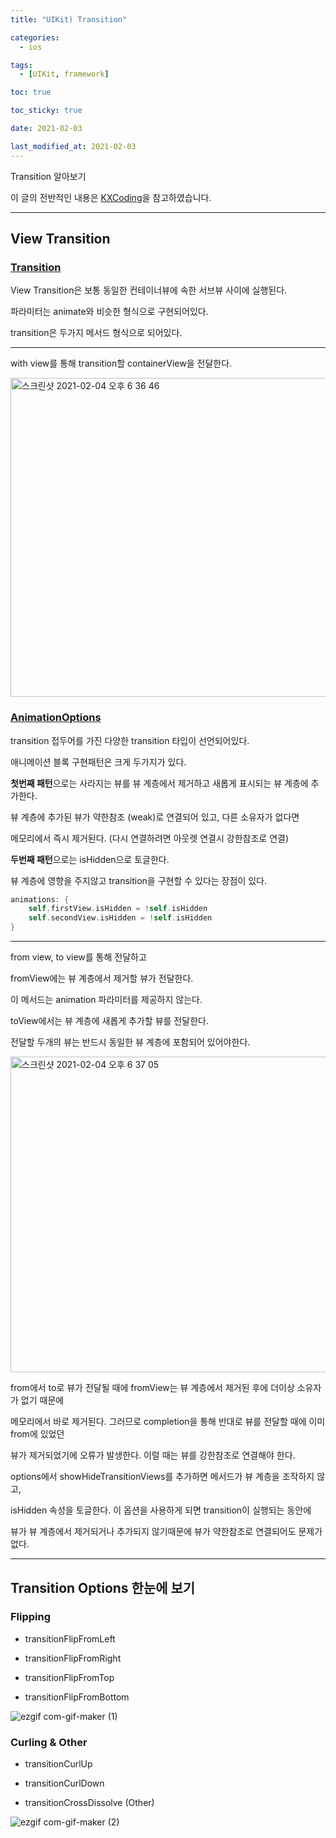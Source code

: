 ```yaml
---
title: "UIKit) Transition"

categories:
  - ios

tags:
  - [UIKit, framework]

toc: true

toc_sticky: true

date: 2021-02-03

last_modified_at: 2021-02-03
---
```


Transition 알아보기

이 글의 전반적인 내용은 [KXCoding](https://kxcoding.com/)을 참고하였습니다.

---

## View Transition

### [Transition](https://developer.apple.com/documentation/uikit/uiview/1622574-transition)

View Transition은 보통 동일한 컨테이너뷰에 속한 서브뷰 사이에 실행된다.

파라미터는 animate와 비슷한 형식으로 구현되어있다.

transition은 두가지 메서드 형식으로 되어있다.

---

with view를 통해 transition할 containerView을 전달한다.

<img width="510" alt="스크린샷 2021-02-04 오후 6 36 46" src="https://user-images.githubusercontent.com/70311145/106873770-24404580-6718-11eb-8157-5b5c25b160e6.png">

### [AnimationOptions](https://developer.apple.com/documentation/uikit/uiview/animationoptions)

transition 접두어를 가진 다양한 transition 타입이 선언되어있다.

애니메이션 블록 구현패턴은 크게 두가지가 있다.

**첫번째 패턴**으로는 사라지는 뷰를 뷰 계층에서 제거하고 새롭게 표시되는 뷰 계층에 추가한다.

뷰 계층에 추가된 뷰가 약한참조 (weak)로 연결되어 있고, 다른 소유자가 없다면

메모리에서 즉시 제거된다. (다시 연결하려면 아웃렛 연결시 강한참조로 연결)

**두번째 패턴**으로는 isHidden으로 토글한다.

뷰 계층에 영향을 주지않고 transition을 구현할 수 있다는 장점이 있다.

```swift
animations: {
    self.firstView.isHidden = !self.isHidden
    self.secondView.isHidden = !self.isHidden
}
```

---

from view, to view를 통해 전달하고

fromView에는 뷰 계층에서 제거할 뷰가 전달한다.

이 메서드는 animation 파라미터를 제공하지 않는다.

toView에서는 뷰 계층에 새롭게 추가할 뷰를 전달한다.

전달할 두개의 뷰는 반드시 동일한 뷰 계층에 포함되어 있어야한다.

<img width="505" alt="스크린샷 2021-02-04 오후 6 37 05" src="https://user-images.githubusercontent.com/70311145/106873776-260a0900-6718-11eb-899f-16140d5c2aad.png">

from에서 to로 뷰가 전달될 때에 fromView는 뷰 계층에서 제거된 후에 더이상 소유자가 없기 때문에

메모리에서 바로 제거된다. 그러므로 completion을 통해 반대로 뷰를 전달할 때에 이미 from에 있었던

뷰가 제거되었기에 오류가 발생한다. 이럴 때는 뷰를 강한참조로 연결해야 한다.

options에서 showHideTransitionViews를 추가하면 메서드가 뷰 계층을 조작하지 않고,

isHidden 속성을 토글한다. 이 옵션을 사용하게 되면 transition이 실행되는 동안에

뷰가 뷰 계층에서 제거되거나 추가되지 않기때문에 뷰가 약한참조로 연결되어도 문제가 없다.

---

## Transition Options 한눈에 보기

### Flipping

- transitionFlipFromLeft

- transitionFlipFromRight

- transitionFlipFromTop

- transitionFlipFromBottom

![ezgif com-gif-maker (1)](https://user-images.githubusercontent.com/70311145/107126049-dc284b00-68f0-11eb-84ff-2720f2978f5e.gif)

### Curling & Other

- transitionCurlUp

- transitionCurlDown

- transitionCrossDissolve (Other)

![ezgif com-gif-maker (2)](https://user-images.githubusercontent.com/70311145/107126356-bef47c00-68f2-11eb-8129-4bb59dee3991.gif)
